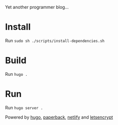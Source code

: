 Yet another programmer blog...

# Install
Run `sudo sh ./scripts/install-dependencies.sh`

# Build
Run `hugo .`

# Run
Run `hugo server .`

Powered by [hugo](https://github.com/gohugoio/hugo "hugo"), [paperback](https://github.com/damiencaselli/paperback "paperback"), [netlify](https://github.com/netlify "netlify") and [letsencrypt](https://letsencrypt.org/ "letsencrypt")
